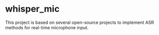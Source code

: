 # whisper_mic

This project is based on several open-source projects to implement ASR methods for real-time microphone input.
